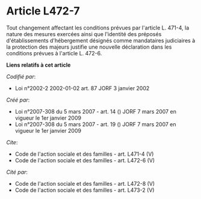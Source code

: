 # Article L472-7

Tout changement affectant les conditions prévues par l'article L. 471-4, la nature des mesures exercées ainsi que l'identité
des préposés d'établissements d'hébergement désignés comme mandataires judiciaires à la protection des majeurs justifie une
nouvelle déclaration dans les conditions prévues à l'article L. 472-6.

**Liens relatifs à cet article**

_Codifié par_:

  - Loi n°2002-2 2002-01-02 art. 87 JORF 3 janvier 2002

_Créé par_:

  - Loi n°2007-308 du 5 mars 2007 - art. 14 () JORF 7 mars 2007 en vigueur le 1er janvier 2009
  - Loi n°2007-308 du 5 mars 2007 - art. 19 () JORF 7 mars 2007 en vigueur le 1er janvier 2009

_Cite_:

  - Code de l'action sociale et des familles - art. L471-4 (V)
  - Code de l'action sociale et des familles - art. L472-6 (V)

_Cité par_:

  - Code de l'action sociale et des familles - art. L472-8 (V)
  - Code de l'action sociale et des familles - art. L473-2 (V)
